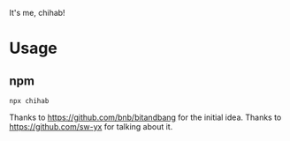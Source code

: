 It's me, chihab!

# Usage

## npm

```
npx chihab
```

Thanks to https://github.com/bnb/bitandbang for the initial idea.
Thanks to https://github.com/sw-yx for talking about it.
